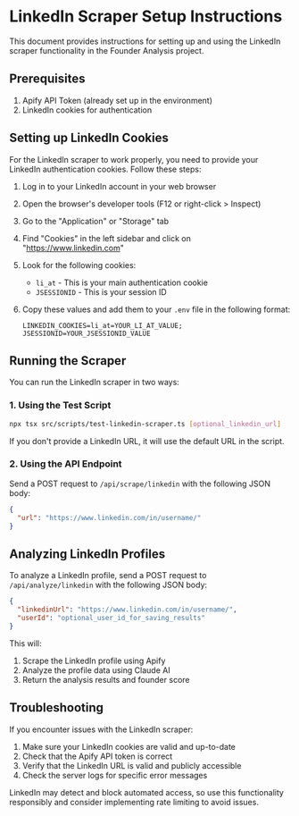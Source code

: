 # LinkedIn Scraper Setup Instructions

This document provides instructions for setting up and using the LinkedIn scraper functionality in the Founder Analysis project.

## Prerequisites

1. Apify API Token (already set up in the environment)
2. LinkedIn cookies for authentication

## Setting up LinkedIn Cookies

For the LinkedIn scraper to work properly, you need to provide your LinkedIn authentication cookies. Follow these steps:

1. Log in to your LinkedIn account in your web browser
2. Open the browser's developer tools (F12 or right-click > Inspect)
3. Go to the "Application" or "Storage" tab
4. Find "Cookies" in the left sidebar and click on "https://www.linkedin.com"
5. Look for the following cookies:
   - `li_at` - This is your main authentication cookie
   - `JSESSIONID` - This is your session ID

6. Copy these values and add them to your `.env` file in the following format:
   ```
   LINKEDIN_COOKIES=li_at=YOUR_LI_AT_VALUE; JSESSIONID=YOUR_JSESSIONID_VALUE
   ```

## Running the Scraper

You can run the LinkedIn scraper in two ways:

### 1. Using the Test Script

```bash
npx tsx src/scripts/test-linkedin-scraper.ts [optional_linkedin_url]
```

If you don't provide a LinkedIn URL, it will use the default URL in the script.

### 2. Using the API Endpoint

Send a POST request to `/api/scrape/linkedin` with the following JSON body:

```json
{
  "url": "https://www.linkedin.com/in/username/"
}
```

## Analyzing LinkedIn Profiles

To analyze a LinkedIn profile, send a POST request to `/api/analyze/linkedin` with the following JSON body:

```json
{
  "linkedinUrl": "https://www.linkedin.com/in/username/",
  "userId": "optional_user_id_for_saving_results"
}
```

This will:
1. Scrape the LinkedIn profile using Apify
2. Analyze the profile data using Claude AI
3. Return the analysis results and founder score

## Troubleshooting

If you encounter issues with the LinkedIn scraper:

1. Make sure your LinkedIn cookies are valid and up-to-date
2. Check that the Apify API token is correct
3. Verify that the LinkedIn URL is valid and publicly accessible
4. Check the server logs for specific error messages

LinkedIn may detect and block automated access, so use this functionality responsibly and consider implementing rate limiting to avoid issues.
